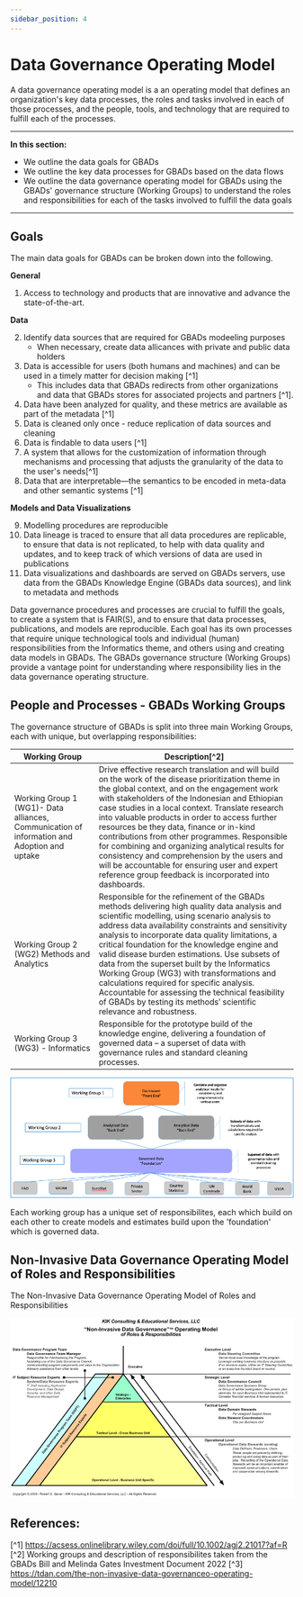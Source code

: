 ```yaml
---
sidebar_position: 4
---
```


# Data Governance Operating Model

A data governance operating model is a an operating model that defines an organization's key data processes, the roles and tasks involved in each of those processes, and the people, tools, and technology that are required to fulfill each of the processes. 

---

**In this section:** 

* We outline the data goals for GBADs
* We outline the key data processes for GBADs based on the data flows
* We outline the data governance operating model for GBADs using the GBADs' governance structure (Working Groups) to understand the roles and responsibilities for each of the tasks involved to fulfill the data goals

---

## Goals

The main data goals for GBADs can be broken down into the following.

**General**

1. Access to technology and products that are innovative and advance the state-of-the-art.

**Data**

2. Identify data sources that are required for GBADs modeeling purposes 
    * When necessary, create data allicances with private and public data holders
3. Data is accessible for users (both humans and machines) and can be used in a timely matter for decision making [^1]
    * This includes data that GBADs redirects from other organizations and data that GBADs stores for associated projects and partners [^1]. 
4. Data have been analyzed for quality, and these metrics are available as part of the metadata [^1]
5. Data is cleaned only once - reduce replication of data sources and cleaning
6. Data is findable to data users [^1]
7. A system that allows for the customization of information through mechanisms and processing that adjusts the granularity of the data to the user's needs[^1]
8. Data that are interpretable—the semantics to be encoded in meta-data and other semantic systems [^1]

**Models and Data Visualizations**

9. Modelling procedures are reproducible
10. Data lineage is traced to ensure that all data procedures are replicable, to ensure that data is not replicated, to help with data quality and updates, and to keep track of which versions of data are used in publications
11. Data visualizations and dashboards are served on GBADs servers, use data from the GBADs Knowledge Engine (GBADs data sources), and link to metadata and methods

Data governance procedures and processes are crucial to fulfill the goals, to create a system that is FAIR(S), and to ensure that data processes, publications, and models are reproducible. Each goal has its own processes that require unique technological tools and individual (human) responsibilities from the Informatics theme, and others using and creating data models in GBADs. The GBADs governance structure (Working Groups) provide a vantage point for understanding where responsibility lies in the data governance operating structure. 

<!-- 
From FAIR to FAIRS
    Data that can be used in a timely manner for decision making.
    Data that have been analyzed for quality, and these metrics are available as part of the meta-data.
    As complete a data collection as possible for all its stakeholders. This will include data that GBADs redirects from other organizations and data that GBADs stores for associated projects and partners.
    Data that are relevant to the modelling, decision support, and other purposes important to the aims of GBADs and its users.
    Data that are easily accessible to appropriate users (both machine and human).
    Data that are interpretable—the semantics to be encoded in meta-data and other semantic systems.
    Access to technology and products that are innovative and advance the state-of-the-art.
    A system that allows for the customization of information through mechanisms and processing that adjusts the granularity of the data to the user's needs. -->


<!-- * Assess the quality of all input data according to quality metrics established by the Informatics team and communicate the quality via data quality reports or dashboards 
* Data can be shared with internal and external partners via Application Programming Interfaces (APIs) and/or files in S3 buckets 
* Reduce data replication and provide processes so same versions of data can be used by all data users in GBADs 
* Trace data lineage and provenance to ensure that changes to data and outputs are reproducible and traceable, and to ensure that 
* Ensure that modelling procedures are well documented,
* Provide infrastructure to 

The goals were drafted using the 2023 Investment Document.  -->

## People and Processes - GBADs Working Groups 

The governance structure of GBADs is split into three main Working Groups, each with unique, but overlapping responsibilities: 

| Working Group | Description[^2] |
| ------------- | ----------- |
| Working Group 1 (WG1)- Data alliances, Communication of information and Adoption and uptake | Drive effective research translation and will build on the work of the disease prioritization theme in the global context, and on the engagement work with stakeholders of the Indonesian and Ethiopian case studies in a local context. Translate research into valuable products in order to access further resources be they data, finance or in-kind contributions from other programmes. Responsible for combining and organizing analytical results for consistency and comprehension by the users and will be accountable for ensuring user and expert reference group feedback is incorporated into dashboards. |
| Working Group 2 (WG2)  Methods and Analytics | Responsible for the refinement of the GBADs methods delivering high quality data analysis and scientific modelling, using scenario analysis to address data availability constraints and sensitivity analysis to incorporate data quality limitations, a critical foundation for the knowledge engine and valid disease burden estimations. Use subsets of data from the superset built by the Informatics Working Group (WG3) with transformations and calculations required for specific analysis. Accountable for assessing the technical feasibility of GBADs by testing its methods’ scientific relevance and robustness. |
| Working Group 3 (WG3) - Informatics | Responsible for the prototype build of the knowledge engine, delivering a foundation of governed data – a superset of data with governance rules and standard cleaning processes. |

![GBADsWGStruct](./images/GBADsWGStruct.png)

Each working group has a unique set of responsibilites, each which build on each other to create models and estimates build upon the 'foundation' which is governed data. 

## Non-Invasive Data Governance Operating Model of Roles and Responsibilities 

The Non-Invasive Data Governance Operating Model of Roles and Responsibilities 

![seinerTdanDGOperating](./images/seinerTdanDGOperating.gif)

## References: 
[^1] https://acsess.onlinelibrary.wiley.com/doi/full/10.1002/agj2.21017?af=R
[^2] Working groups and description of responsibilites taken from the GBADs Bill and Melinda Gates Investment Document 2022
[^3] https://tdan.com/the-non-invasive-data-governanceo-operating-model/12210